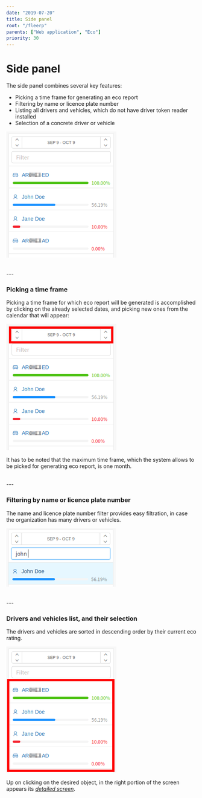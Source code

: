 ```yaml
---
date: "2019-07-20"
title: Side panel
root: "/fleerp"
parents: ["Web application", "Eco"]
priority: 30
---
```


# Side panel

The side panel combines several key features:

- Picking a time frame for generating an eco report
- Filtering by name or licence plate number
- Listing all drivers and vehicles, which do not have driver token reader installed
- Selection of a concrete driver or vehicle

![Side-panel](side-panel.png)

<br>
---

### Picking a time frame

Picking a time frame for which eco report will be generated is accomplished by clicking on the already
selected dates, and picking new ones from the calendar that will appear:

![Side-panel](range-picker.png)

It has to be noted that the maximum time frame, which the system allows to be picked for generating eco report, is one month.

<br>
---

### Filtering by name or licence plate number

The name and licence plate number filter provides easy filtration, in case the organization has many drivers or vehicles.

![Side-panel](filter.png)

<br>
---

### Drivers and vehicles list, and their selection

The drivers and vehicles are sorted in descending order by their current eco rating.

![Side-panel](list.png)

Up on clicking on the desired object, in the right portion of the screen appears its [_detailed screen_](../eco/detailed-screen).
